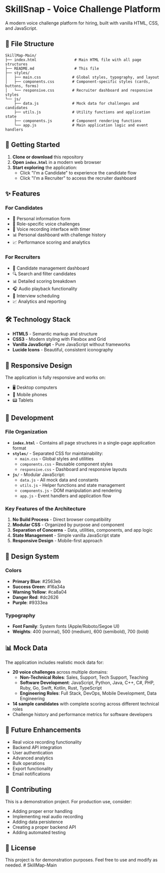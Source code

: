 # SkillSnap - Voice Challenge Platform

A modern voice challenge platform for hiring, built with vanilla HTML, CSS, and JavaScript.

## 📁 File Structure

```
SkillMap-Main/
├── index.html                 # Main HTML file with all page structures
├── README.md                  # This file
├── styles/
│   ├── main.css              # Global styles, typography, and layout
│   ├── components.css        # Component-specific styles (cards, buttons, forms)
│   └── responsive.css        # Recruiter dashboard and responsive styles
└── js/
    ├── data.js               # Mock data for challenges and candidates
    ├── utils.js              # Utility functions and application state
    ├── components.js         # Component rendering functions
    └── app.js                # Main application logic and event handlers
```

## 🚀 Getting Started

1. **Clone or download** this repository
2. **Open `index.html`** in a modern web browser
3. **Start exploring** the application:
   - Click "I'm a Candidate" to experience the candidate flow
   - Click "I'm a Recruiter" to access the recruiter dashboard

## ✨ Features

### For Candidates
- 📝 Personal information form
- 🎯 Role-specific voice challenges
- 🎤 Voice recording interface with timer
- 📊 Personal dashboard with challenge history
- 📈 Performance scoring and analytics

### For Recruiters
- 👥 Candidate management dashboard
- 🔍 Search and filter candidates
- 📊 Detailed scoring breakdown
- 🎧 Audio playback functionality
- 📅 Interview scheduling
- 📈 Analytics and reporting

## 🛠️ Technology Stack

- **HTML5** - Semantic markup and structure
- **CSS3** - Modern styling with Flexbox and Grid
- **Vanilla JavaScript** - Pure JavaScript without frameworks
- **Lucide Icons** - Beautiful, consistent iconography

## 📱 Responsive Design

The application is fully responsive and works on:
- 🖥️ Desktop computers
- 📱 Mobile phones
- 📟 Tablets

## 🔧 Development

### File Organization

- **`index.html`** - Contains all page structures in a single-page application format
- **`styles/`** - Separated CSS for maintainability:
  - `main.css` - Global styles and utilities
  - `components.css` - Reusable component styles
  - `responsive.css` - Dashboard and responsive layouts
- **`js/`** - Modular JavaScript:
  - `data.js` - All mock data and constants
  - `utils.js` - Helper functions and state management
  - `components.js` - DOM manipulation and rendering
  - `app.js` - Event handlers and application flow

### Key Features of the Architecture

1. **No Build Process** - Direct browser compatibility
2. **Modular CSS** - Organized by purpose and component
3. **Separation of Concerns** - Data, utilities, components, and app logic
4. **State Management** - Simple vanilla JavaScript state
5. **Responsive Design** - Mobile-first approach

## 🎨 Design System

### Colors
- **Primary Blue**: #2563eb
- **Success Green**: #16a34a  
- **Warning Yellow**: #ca8a04
- **Danger Red**: #dc2626
- **Purple**: #9333ea

### Typography
- **Font Family**: System fonts (Apple/Roboto/Segoe UI)
- **Weights**: 400 (normal), 500 (medium), 600 (semibold), 700 (bold)

## 📊 Mock Data

The application includes realistic mock data for:
- **20 voice challenges** across multiple domains:
  - **Non-Technical Roles**: Sales, Support, Tech Support, Teaching
  - **Software Development**: JavaScript, Python, Java, C++, C#, PHP, Ruby, Go, Swift, Kotlin, Rust, TypeScript
  - **Engineering Roles**: Full Stack, DevOps, Mobile Development, Data Engineering
- **14 sample candidates** with complete scoring across different technical roles
- Challenge history and performance metrics for software developers

## 🔮 Future Enhancements

- Real voice recording functionality
- Backend API integration
- User authentication
- Advanced analytics
- Bulk operations
- Export functionality
- Email notifications

## 🤝 Contributing

This is a demonstration project. For production use, consider:
- Adding proper error handling
- Implementing real audio recording
- Adding data persistence
- Creating a proper backend API
- Adding automated testing

## 📄 License

This project is for demonstration purposes. Feel free to use and modify as needed. # SkillMap-Main
